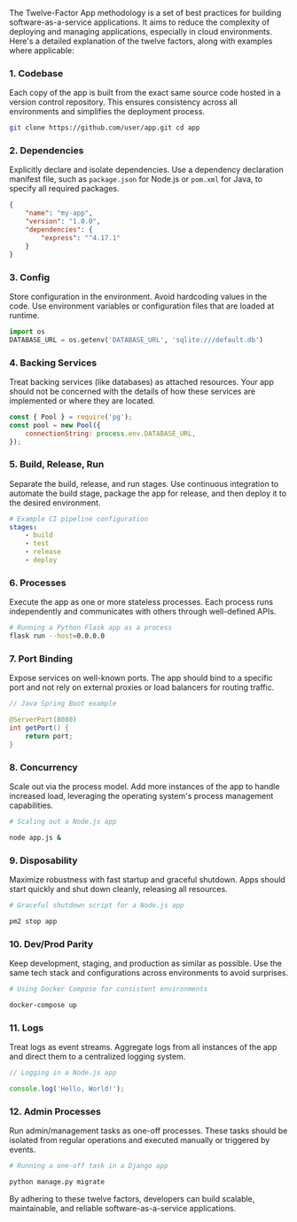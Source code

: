 The Twelve-Factor App methodology is a set of best practices for building software-as-a-service applications. It aims to reduce the complexity of deploying and managing applications, especially in cloud environments. Here's a detailed explanation of the twelve factors, along with examples where applicable:

### 1. Codebase
Each copy of the app is built from the exact same source code hosted in a version control repository. This ensures consistency across all environments and simplifies the deployment process.
```sh
git clone https://github.com/user/app.git cd app
```

### 2. Dependencies
Explicitly declare and isolate dependencies. Use a dependency declaration manifest file, such as `package.json` for Node.js or `pom.xml` for Java, to specify all required packages.
```json
{   
	"name": "my-app",
	"version": "1.0.0",   
	"dependencies": {
		"express": "^4.17.1"   
	} 
}
```
### 3. Config
Store configuration in the environment. Avoid hardcoding values in the code. Use environment variables or configuration files that are loaded at runtime.
```python
import os 
DATABASE_URL = os.getenv('DATABASE_URL', 'sqlite:///default.db')
```
### 4. Backing Services
Treat backing services (like databases) as attached resources. Your app should not be concerned with the details of how these services are implemented or where they are located.

```js
const { Pool } = require('pg'); 
const pool = new Pool({
	connectionString: process.env.DATABASE_URL, 
});
```
### 5. Build, Release, Run
Separate the build, release, and run stages. Use continuous integration to automate the build stage, package the app for release, and then deploy it to the desired environment.
```yaml
# Example CI pipeline configuration 
stages:
	- build  
	- test  
	- release  
	- deploy
```
### 6. Processes
Execute the app as one or more stateless processes. Each process runs independently and communicates with others through well-defined APIs.
```sh
# Running a Python Flask app as a process 
flask run --host=0.0.0.0
```
### 7. Port Binding
Expose services on well-known ports. The app should bind to a specific port and not rely on external proxies or load balancers for routing traffic.
```java
// Java Spring Boot example 

@ServerPort(8080) 
int getPort() {
	return port; 
}
```
### 8. Concurrency
Scale out via the process model. Add more instances of the app to handle increased load, leveraging the operating system's process management capabilities.
```sh
# Scaling out a Node.js app 

node app.js &
```
### 9. Disposability
Maximize robustness with fast startup and graceful shutdown. Apps should start quickly and shut down cleanly, releasing all resources.
```sh
# Graceful shutdown script for a Node.js app 

pm2 stop app
```
### 10. Dev/Prod Parity
Keep development, staging, and production as similar as possible. Use the same tech stack and configurations across environments to avoid surprises.
```sh
# Using Docker Compose for consistent environments 

docker-compose up
```
### 11. Logs
Treat logs as event streams. Aggregate logs from all instances of the app and direct them to a centralized logging system.
```js
// Logging in a Node.js app

console.log('Hello, World!');
```
### 12. Admin Processes
Run admin/management tasks as one-off processes. These tasks should be isolated from regular operations and executed manually or triggered by events.
```sh
# Running a one-off task in a Django app 

python manage.py migrate
```

By adhering to these twelve factors, developers can build scalable, maintainable, and reliable software-as-a-service applications.